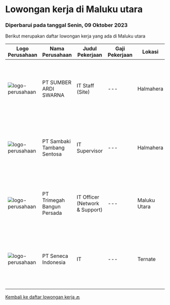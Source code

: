 
  # Lowongan kerja di Maluku utara

  ### Diperbarui pada tanggal Senin, 09 Oktober 2023

  Berikut merupakan daftar lowongan kerja yang ada di Maluku utara

  |Logo Perusahaan | Nama Perusahaan | Judul Pekerjaan | Gaji Pekerjaan | Lokasi | Deskripsi | Tanggal diunggah | Pranala |
  | -------------- | --------------- | --------------- | --------- | --------- | -------------- | ------- | ----------- |
  |![logo-perusahaan](https://image-service-cdn.seek.com.au/f6adbabc97a7047c420bed8066416b6da2078135/ee4dce1061f3f616224767ad58cb2fc751b8d2dc)|PT SUMBER ARDI SWARNA|IT Staff (Site)|---|Halmahera|Qualifications : Minimun D3 Information Technology/ Information Systems / related field Minimum 2 years experience in mining industry Minimum 24-30...|Senin, 02 Oktober 2023|https://www.jobstreet.co.id/id/job/it-staff-site-4485213?token=0~4bb9b3c6-97eb-4ca4-bfc8-8b313ea61fc8&sectionRank=1&jobId=jobstreet-id-job-4485213|
|![logo-perusahaan](https://image-service-cdn.seek.com.au/a621779cb3862ccc5d189620c1bcdc723e6aa0d7/ee4dce1061f3f616224767ad58cb2fc751b8d2dc)|PT Sambaki Tambang Sentosa|IT Supervisor|---|Halmahera|Company DescriptionSambaki Tambang Sentosa is a national private company engaged in the mining of nickel ore. The production operation of nickel ore...|Rabu, 27 September 2023|https://www.jobstreet.co.id/id/job/it-supervisor-4483156?token=0~4bb9b3c6-97eb-4ca4-bfc8-8b313ea61fc8&sectionRank=2&jobId=jobstreet-id-job-4483156|
|![logo-perusahaan](https://image-service-cdn.seek.com.au/5e6594a165067a47957104730aa00c3457de7abb/ee4dce1061f3f616224767ad58cb2fc751b8d2dc)|PT Trimegah Bangun Persada|IT Officer (Network & Support)|---|Maluku Utara|Kualifikasi: Latar belakang pendidikan minimal S1 TEKNIK INFORMATIKA Memiliki pengalaman di posisi yang sama selama 1-2 tahun atau lebih, terutama...|Jumat, 22 September 2023|https://www.jobstreet.co.id/id/job/it-officer-network-support-4477689?token=0~4bb9b3c6-97eb-4ca4-bfc8-8b313ea61fc8&sectionRank=3&jobId=jobstreet-id-job-4477689|
|![logo-perusahaan](https://image-service-cdn.seek.com.au/5e6511663a690daac51535220dc9ce70d2b19277/ee4dce1061f3f616224767ad58cb2fc751b8d2dc)|PT Seneca Indonesia|IT|---|Ternate|1. Pendidikan Minimal D3/S1 Teknik Informatika / Komputer2. Memiliki pengalaman sebagai Teknik Informatika Min. 2 Tahun3. Mampu membuat memperbaiki...|Minggu, 10 September 2023|https://www.jobstreet.co.id/id/job/it-1036904107?token=0~4bb9b3c6-97eb-4ca4-bfc8-8b313ea61fc8&sectionRank=4&jobId=jobstreet-id-job-1036904107|


  [Kembali ke daftar lowongan kerja 🔙](../README.md#daftar-lowongan-kerja)
  